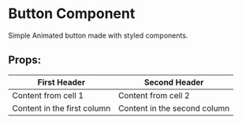 # Button Component
Simple Animated button made with styled components. 

## Props: 

First Header | Second Header
------------ | -------------
Content from cell 1 | Content from cell 2
Content in the first column | Content in the second column